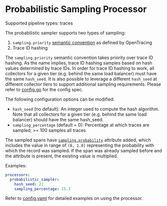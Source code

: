 # Probabilistic Sampling Processor

Supported pipeline types: traces

The probabilistic sampler supports two types of sampling:

1. `sampling.priority` [semantic
convention](https://github.com/opentracing/specification/blob/master/semantic_conventions.md#span-tags-table)
as defined by OpenTracing
2. Trace ID hashing

The `sampling.priority` semantic convention takes priority over trace ID hashing. As the name
implies, trace ID hashing samples based on hash values determined by trace IDs. In order for
trace ID hashing to work, all collectors for a given tier (e.g. behind the same load balancer)
must have the same `hash_seed`. It is also possible to leverage a different `hash_seed` at
different collector tiers to support additional sampling requirements. Please refer to
[config.go](./config.go) for the config spec.

The following configuration options can be modified:
- `hash_seed` (no default): An integer used to compute the hash algorithm. Note that all collectors for a given tier (e.g. behind the same load balancer) should have the same hash_seed.
- `sampling_percentage` (default = 0): Percentage at which traces are sampled; >= 100 samples all traces

The sampled spans have [`sampling.probability`](https://github.com/open-telemetry/opentelemetry-specification/blob/master/specification/trace/sdk.md#sampling)
attribute added, which includes the value in range of `(0, 1.0]` representing the probability with which the record
was sampled. If the span was already sampled before and the attribute is present, the existing value is multiplied.

Examples:

```yaml
processors:
  probabilistic_sampler:
    hash_seed: 22
    sampling_percentage: 15.3
```

Refer to [config.yaml](./testdata/config.yaml) for detailed
examples on using the processor.
